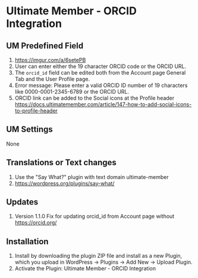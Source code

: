 # Ultimate Member - ORCID Integration

## UM Predefined Field
1. https://imgur.com/a/6setePB
2. User can enter either the 19 character ORCID code or the ORCID URL.
3. The <code>orcid_id</code> field can be edited both from the Account page General Tab and the User Profile page.
4. Error message: Please enter a valid ORCID ID number of 19 characters like 0000-0001-2345-6789 or the ORCID URL.
5. ORCID link can be added to the Social icons at the Profile header https://docs.ultimatemember.com/article/147-how-to-add-social-icons-to-profile-header

## UM Settings
None

## Translations or Text changes
1. Use the "Say What?" plugin with text domain ultimate-member
2. https://wordpress.org/plugins/say-what/

## Updates
1. Version 1.1.0 Fix for updating orcid_id from Account page without https://orcid.org/

## Installation
1. Install by downloading the plugin ZIP file and install as a new Plugin, which you upload in WordPress -> Plugins -> Add New -> Upload Plugin.
2. Activate the Plugin: Ultimate Member - ORCID Integration

